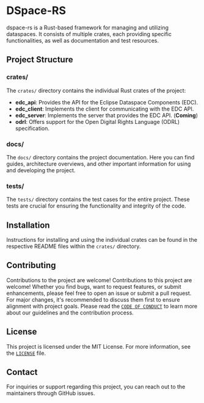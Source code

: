 # DSpace-RS

dspace-rs is a Rust-based framework for managing and utilizing dataspaces. It consists of multiple crates, each providing specific functionalities, as well as documentation and test resources.

## Project Structure

### crates/

The `crates/` directory contains the individual Rust crates of the project:

- **edc_api**: Provides the API for the Eclipse Dataspace Components (EDC).
- **edc_client**: Implements the client for communicating with the EDC API.
- **edc_server**: Implements the server that provides the EDC API. (**Coming**)
- **odrl**: Offers support for the Open Digital Rights Language (ODRL) specification.

### docs/

The `docs/` directory contains the project documentation. Here you can find guides, architecture overviews, and other important information for using and developing the project.

### tests/

The `tests/` directory contains the test cases for the entire project. These tests are crucial for ensuring the functionality and integrity of the code.

## Installation

Instructions for installing and using the individual crates can be found in the respective README files within the `crates/` directory.

## Contributing

Contributions to the project are welcome! Contributions to this project are welcome! Whether you find bugs, want to request features, or submit enhancements, please feel free to open an issue or submit a pull request. For major changes, it's recommended to discuss them first to ensure alignment with project goals.
Please read the [`CODE OF CONDUCT`](CODE_OF_CONDUCT.md) to learn more about our guidelines and the contribution process.

## License

This project is licensed under the MIT License. For more information, see the [`LICENSE`](LICENSE) file.

## Contact

For inquiries or support regarding this project, you can reach out to the maintainers through GitHub issues.
